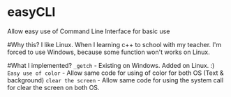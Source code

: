 # easyCLI
Allow easy use of Command Line Interface for basic use

#Why this?
I like Linux. When I learning c++ to school with my teacher. I'm forced to use Windows, because some function won't works on Linux.

#What I implemented?
`_getch` - Existing on Windows. Added on Linux. :)
`Easy use of color` - Allow same code for using of color for both OS (Text & background)
`clear the screen` - Allow same code for using the system call for clear the screen on both OS.
